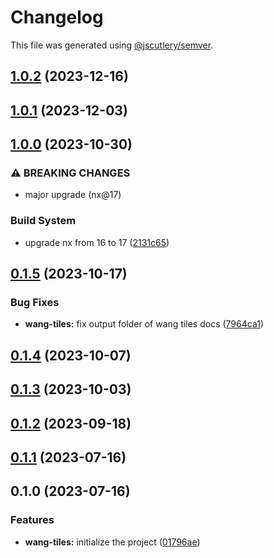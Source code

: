 # Changelog

This file was generated using [@jscutlery/semver](https://github.com/jscutlery/semver).

## [1.0.2](https://github.com/spaceribs/spaceribs/compare/wang-tiles-1.0.1...wang-tiles-1.0.2) (2023-12-16)

## [1.0.1](https://github.com/spaceribs/spaceribs/compare/wang-tiles-1.0.0...wang-tiles-1.0.1) (2023-12-03)

## [1.0.0](https://github.com/spaceribs/spaceribs/compare/wang-tiles-0.1.5...wang-tiles-1.0.0) (2023-10-30)


### ⚠ BREAKING CHANGES

* major upgrade (nx@17)

### Build System

* upgrade nx from 16 to 17 ([2131c65](https://github.com/spaceribs/spaceribs/commit/2131c6513226dfde256cf2eea6dac30f04ff551e))

## [0.1.5](https://github.com/spaceribs/spaceribs/compare/wang-tiles-0.1.4...wang-tiles-0.1.5) (2023-10-17)


### Bug Fixes

* **wang-tiles:** fix output folder of wang tiles docs ([7964ca1](https://github.com/spaceribs/spaceribs/commit/7964ca14f3eb33d3f77e37326568e9629ad66ae6))

## [0.1.4](https://github.com/spaceribs/spaceribs/compare/wang-tiles-0.1.3...wang-tiles-0.1.4) (2023-10-07)

## [0.1.3](https://github.com/spaceribs/spaceribs/compare/wang-tiles-0.1.2...wang-tiles-0.1.3) (2023-10-03)

## [0.1.2](https://github.com/spaceribs/spaceribs/compare/wang-tiles-0.1.1...wang-tiles-0.1.2) (2023-09-18)

## [0.1.1](https://github.com/spaceribs/spaceribs/compare/wang-tiles-0.1.0...wang-tiles-0.1.1) (2023-07-16)

## 0.1.0 (2023-07-16)


### Features

* **wang-tiles:** initialize the project ([01796ae](https://github.com/spaceribs/spaceribs/commit/01796aee652ed235ae97687056586ac51a7228ef))
